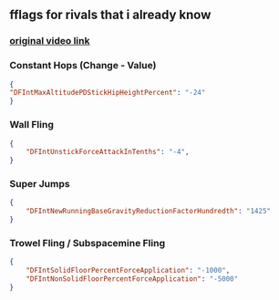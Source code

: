 ## fflags for rivals that i already know
### [original video link](https://www.youtube.com/watch?v=jfHq5J0jHY4)

### Constant Hops (Change - Value)
``` json
{
"DFIntMaxAltitudePDStickHipHeightPercent": "-24"
}
```
### Wall Fling
``` json
{
    "DFIntUnstickForceAttackInTenths": "-4",
}
```
### Super Jumps
``` json
{
    "DFIntNewRunningBaseGravityReductionFactorHundredth": "1425"
}
```
### Trowel Fling / Subspacemine Fling
``` json
{
    "DFIntSolidFloorPercentForceApplication": "-1000",
    "DFIntNonSolidFloorPercentForceApplication": "-5000"
}
```
